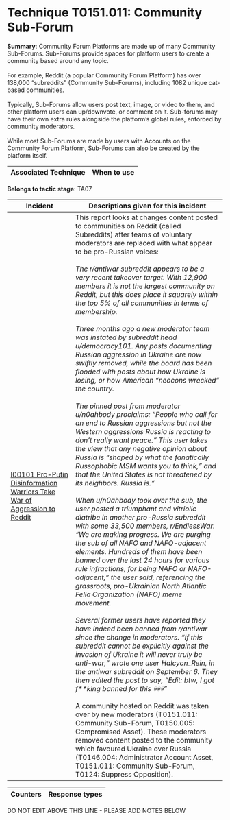 # Technique T0151.011: Community Sub-Forum

**Summary**: Community Forum Platforms are made up of many Community Sub-Forums. Sub-Forums provide spaces for platform users to create a community based around any topic. <br><br>For example, Reddit (a popular Community Forum Platform) has over 138,000 “subreddits” (Community Sub-Forums), including 1082 unique cat-based communities.<br><br>Typically, Sub-Forums allow users post text, image, or video to them, and other platform users can up/downvote, or comment on it. Sub-forums may have their own extra rules alongside the platform’s global rules, enforced by community moderators. <br><br>While most Sub-Forums are made by users with Accounts on the Community Forum Platform, Sub-Forums can also be created by the platform itself.


| Associated Technique | When to use |
| --------- | ------------------------- |


**Belongs to tactic stage**: TA07


| Incident | Descriptions given for this incident |
| -------- | -------------------- |
| [I00101 Pro-Putin Disinformation Warriors Take War of Aggression to Reddit](../../generated_pages/incidents/I00101.md) | This report looks at changes content posted to communities on Reddit (called Subreddits) after teams of voluntary moderators are replaced with what appear to be pro-Russian voices:<br><br><i>The r/antiwar subreddit appears to be a very recent takeover target. With 12,900 members it is not the largest community on Reddit, but this does place it squarely within the top 5% of all communities in terms of membership.<br><br>Three months ago a new moderator team was instated by subreddit head u/democracy101. Any posts documenting Russian aggression in Ukraine are now swiftly removed, while the board has been flooded with posts about how Ukraine is losing, or how American “neocons wrecked” the country.<br><br>The pinned post from moderator u/n0ahbody proclaims: “People who call for an end to Russian aggressions but not the Western aggressions Russia is reacting to don’t really want peace.” This user takes the view that any negative opinion about Russia is “shaped by what the fanatically Russophobic MSM wants you to think,” and that the United States is not threatened by its neighbors. Russia is.”<br><br>When u/n0ahbody took over the sub, the user posted a triumphant and vitriolic diatribe in another pro-Russia subreddit with some 33,500 members, r/EndlessWar. “We are making progress. We are purging the sub of all NAFO and NAFO-adjacent elements. Hundreds of them have been banned over the last 24 hours for various rule infractions, for being NAFO or NAFO-adjacent,” the user said, referencing the grassroots, pro-Ukrainian North Atlantic Fella Organization (NAFO) meme movement.<br><br>Several former users have reported they have indeed been banned from r/antiwar since the change in moderators. “If this subreddit cannot be explicitly against the invasion of Ukraine it will never truly be anti-war,” wrote one user Halcyon_Rein, in the antiwar subreddit on September 6. They then edited the post to say, “Edit: btw, I got f**king banned for this 💀💀💀”</i><br><br>A community hosted on Reddit was taken over by new moderators (T0151.011: Community Sub-Forum, T0150.005: Compromised Asset). These moderators removed content posted to the community which favoured Ukraine over Russia (T0146.004: Administrator Account Asset, T0151.011: Community Sub-Forum, T0124: Suppress Opposition). |



| Counters | Response types |
| -------- | -------------- |


DO NOT EDIT ABOVE THIS LINE - PLEASE ADD NOTES BELOW